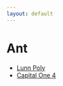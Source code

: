 ```yaml
---
layout: default
---
```

# Ant
* [Lunn Poly](/assignments/Lunn%20Poly.html)
* [Capital One 4](/assignments/Capital%20One%204.html)
